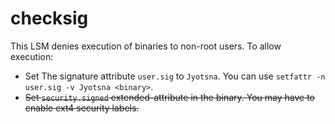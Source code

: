 # checksig

This LSM denies execution of binaries to non-root users. To allow execution:

- Set The signature attribute `user.sig` to `Jyotsna`. You can use `setfattr -n user.sig -v Jyotsna <binary>`.
- ~~Set `security.signed` extended-attribute in the binary. You may have to enable ext4 security labels.~~
